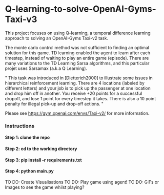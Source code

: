 # Q-learning-to-solve-OpenAI-Gyms-Taxi-v3

This project focuses on using Q-learning, a temporal difference learning approach to solving an OpenAI-Gyms Taxi-v2 task.

The monte carlo control method was not sufficient to finding an optimal solution for this game. TD learning enabled the agent to learn after each timestep, instead of waiting to play an entire game (episode). There are many variations to the TD Learning Sarsa algorithms, and this particular projet uses Sarsamax (a.k.a Q Learning).

" This task was introduced in [Dietterich2000] to illustrate some issues in hierarchical reinforcement learning. There are 4 locations (labeled by different letters) and your job is to pick up the passenger at one location and drop him off in another. You receive +20 points for a successful dropoff, and lose 1 point for every timestep it takes. There is also a 10 point penalty for illegal pick-up and drop-off actions. " 

Please see https://gym.openai.com/envs/Taxi-v2/ for more information.


### Instructions
#### Step 1: clone the repo
#### Step 2: cd to the working directory
#### Step 3: pip install -r requirements.txt
#### Step 4: python main.py 
TO DO: Create Visualisations
TO DO: Play game using agent!
TO DO: GIFs or Images to see the game whilst playing?
